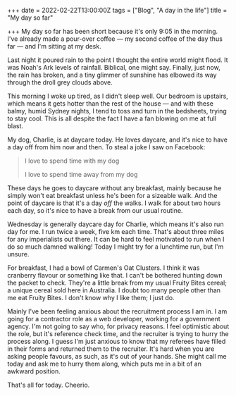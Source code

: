 +++
date = 2022-02-22T13:00:00Z
tags = ["Blog", "A day in the life"]
title = "My day so far"

+++
My day so far has been short because it's only 9:05 in the morning. I've already made a pour-over coffee — my second coffee of the day thus far — and I'm sitting at my desk.

<!-- more -->

Last night it poured rain to the point I thought the entire world might flood. It was Noah's Ark levels of rainfall. Biblical, one might say. Finally, just now, the rain has broken, and a tiny glimmer of sunshine has elbowed its way through the droll grey clouds above.

This morning I woke up tired, as I didn't sleep well. Our bedroom is upstairs, which means it gets hotter than the rest of the house — and with these balmy, humid Sydney nights, I tend to toss and turn in the bedsheets, trying to stay cool. This is all despite the fact I have a fan blowing on me at full blast.

My dog, Charlie, is at daycare today. He loves daycare, and it's nice to have a day off from him now and then. To steal a joke I saw on Facebook:

> I love to spend time with my dog
>
> I love to spend time away from my dog

These days he goes to daycare without any breakfast, mainly because he simply won't eat breakfast unless he's been for a sizeable walk. And the point of daycare is that it's a day _off_ the walks. I walk for about two hours each day, so it's nice to have a break from our usual routine.

Wednesday is generally daycare day for Charlie, which means it's also run day for me. I run twice a week, five km each time. That's about three miles for any imperialists out there. It can be hard to feel motivated to run when I do so much damned walking! Today I might try for a lunchtime run, but I'm unsure.

For breakfast, I had a bowl of Carmen's Oat Clusters. I think it was cranberry flavour or something like that. I can't be bothered hunting down the packet to check. They're a little break from my usual Fruity Bites cereal; a unique cereal sold here in Australia. I doubt too many people other than me eat Fruity Bites. I don't know why I like them; I just do.

Mainly I've been feeling anxious about the recruitment process I am in. I am going for a contractor role as a web developer, working for a government agency. I'm not going to say who, for privacy reasons. I feel optimistic about the role, but it's reference check time, and the recruiter is trying to hurry the process along. I guess I'm just anxious to know that my referees have filled in their forms and returned them to the recruiter. It's hard when you are asking people favours, as such, as it's out of your hands. She might call me today and ask me to hurry them along, which puts me in a bit of an awkward position.

That's all for today. Cheerio.
